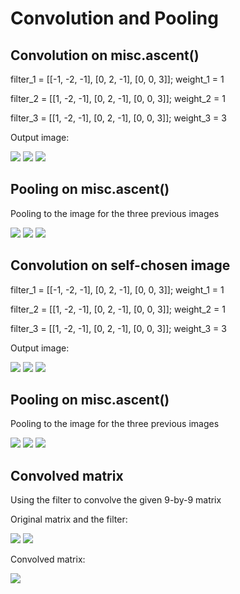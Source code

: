 # Convolution and Pooling

## Convolution on misc.ascent()

filter_1 = [[-1, -2, -1], [0, 2, -1], [0, 0, 3]];  weight_1 =  1   

filter_2 = [[1, -2, -1], [0, 2, -1], [0, 0, 3]];   weight_2 = 1   

filter_3 = [[1, -2, -1], [0, 2, -1], [0, 0, 3]];   weight_3 = 3 


Output image:


![](cov_stairs_1.jpg)             ![](cov_stairs_2.jpg)               ![](cov_stairs_3.jpg)     



## Pooling on misc.ascent()

Pooling to the image for the three previous images

![](pool_stairs_1.jpg)            ![](pool_stairs_2.jpg)              ![](pool_stairs_3.jpg) 



## Convolution on self-chosen image

filter_1 = [[-1, -2, -1], [0, 2, -1], [0, 0, 3]];  weight_1 =  1   

filter_2 = [[1, -2, -1], [0, 2, -1], [0, 0, 3]];   weight_2 = 1   

filter_3 = [[1, -2, -1], [0, 2, -1], [0, 0, 3]];   weight_3 = 3 


Output image:


![](cov_wolfandman1.jpg)             ![](cov_wolfandman2.jpg)               ![](cov_wolfandman.jpg)     



## Pooling on misc.ascent()

Pooling to the image for the three previous images

![](pool_wolfandman1.jpg)            ![](pool_wolfandman2.jpg)              ![](pool_wolfandman3.jpg) 



## Convolved matrix
Using the filter to convolve the given 9-by-9 matrix

Original matrix and the filter: 

![](original_matrix.png)            ![](filter.png) 

Convolved matrix:

![](convolved_matrix.png)  
